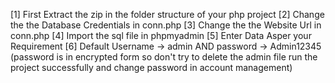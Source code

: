 [1] First Extract the zip in the folder structure of your php project
[2] Change the the Database Credentials in conn.php
[3] Change the the Website Url in conn.php
[4] Import the sql file in phpmyadmin
[5] Enter Data Asper your Requirement
[6] Default Username -> admin AND password -> Admin12345 (password is in encrypted form so don't try to delete the admin file run the project successfully and change password in account management)